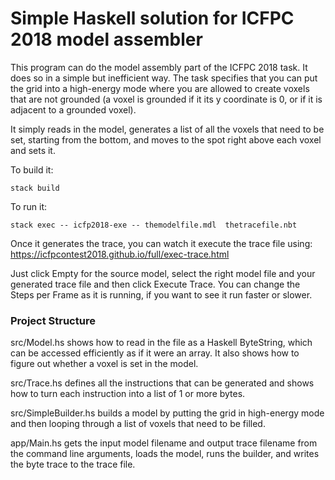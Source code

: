 # Simple Haskell solution for ICFPC 2018 model assembler

This program can do the model assembly part of the ICFPC 2018 task. It does so in a simple
but inefficient way. The task specifies that you can put the grid into a high-energy mode
where you are allowed to create voxels that are not grounded (a voxel is grounded if it its
y coordinate is 0, or if it is adjacent to a grounded voxel).

It simply reads in the model, generates a list of all the voxels that need to be set, starting
from the bottom, and moves to the spot right above each voxel and sets it.

To build it:
```
stack build
```

To run it:
```
stack exec -- icfp2018-exe -- themodelfile.mdl  thetracefile.nbt
```

Once it generates the trace, you can watch it execute the trace file using:
https://icfpcontest2018.github.io/full/exec-trace.html

Just click Empty for the source model, select the right model file and your generated trace
file and then click Execute Trace. You can change the Steps per Frame as it is running, if you
want to see it run faster or slower.

### Project Structure
src/Model.hs shows how to read in the file as a Haskell ByteString, which can be
accessed efficiently as if it were an array. It also shows how to figure out whether a voxel
is set in the model.

src/Trace.hs defines all the instructions that can be generated and shows how to turn each
instruction into a list of 1 or more bytes.

src/SimpleBuilder.hs builds a model by putting the grid in high-energy mode and then looping
through a list of voxels that need to be filled.

app/Main.hs gets the input model filename and output trace filename from the command line
arguments, loads the model, runs the builder, and writes the byte trace to the trace file.
